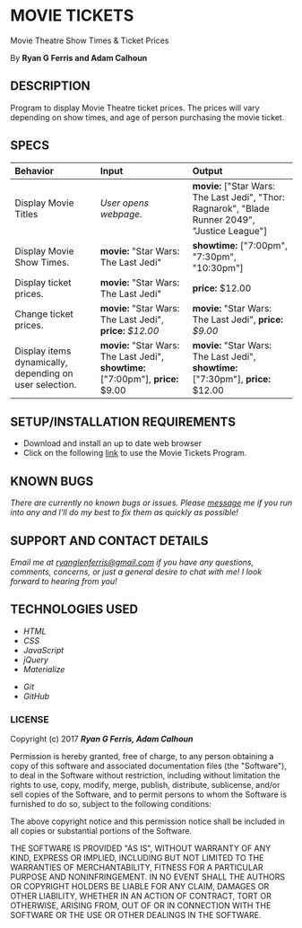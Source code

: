 # **MOVIE TICKETS**

Movie Theatre Show Times & Ticket Prices

By **Ryan G Ferris and Adam Calhoun**

## DESCRIPTION

Program to display Movie Theatre ticket prices. The prices will vary depending on show times, and age of person purchasing the movie ticket.

## SPECS

| Behavior | Input | Output |
| :------------- | :------------- | :------------- |
| Display Movie Titles | _User opens webpage._ | **movie:** ["Star Wars: The Last Jedi", "Thor: Ragnarok", "Blade Runner 2049", "Justice League"] |
| Display Movie Show Times. | **movie:** "Star Wars: The Last Jedi" | **showtime:** ["7:00pm", "7:30pm", "10:30pm"] |
| Display ticket prices. | **movie:** "Star Wars: The Last Jedi" | **price:** $12.00  |
| Change ticket prices. | **movie:** "Star Wars: The Last Jedi", **price:** _$12.00_ | **movie:** "Star Wars: The Last Jedi", **price:** _$9.00_ |
| Display items dynamically, depending on user selection.  | **movie:** "Star Wars: The Last Jedi", **showtime:** ["7:00pm"], **price:** $9.00 | **movie:** "Star Wars: The Last Jedi", **showtime:** ["7:30pm"], **price:** $12.00 |  

## SETUP/INSTALLATION REQUIREMENTS

* Download and install an up to date web browser
* Click on the following [link](https://github.com/ryanglenferris/movie-tickets.git) to use the Movie Tickets Program.

## KNOWN BUGS

_There are currently no known bugs or issues. Please [message](mailto:ryanglenferris@gmail.com) me if you run into any and I'll do my best to fix them as quickly as possible!_

## SUPPORT AND CONTACT DETAILS

_Email me at [ryanglenferris@gmail.com](mailto:ryanglenferris@gmail.com) if you have any questions, comments, concerns, or just a general desire to chat with me! I look forward to hearing from you!_

## TECHNOLOGIES USED

* _HTML_
* _CSS_
* _JavaScript_
* _jQuery_
* _Materialize_
<!-- * _Bootstrap_ -->
* _Git_
* _GitHub_

### LICENSE

Copyright (c) 2017 ****_Ryan G Ferris, Adam Calhoun_****

Permission is hereby granted, free of charge, to any person obtaining a copy of this software and associated documentation files (the "Software"), to deal in the Software without restriction, including without limitation the rights to use, copy, modify, merge, publish, distribute, sublicense, and/or sell copies of the Software, and to permit persons to whom the Software is furnished to do so, subject to the following conditions:

The above copyright notice and this permission notice shall be included in all copies or substantial portions of the Software.

THE SOFTWARE IS PROVIDED "AS IS", WITHOUT WARRANTY OF ANY KIND, EXPRESS OR IMPLIED, INCLUDING BUT NOT LIMITED TO THE WARRANTIES OF MERCHANTABILITY, FITNESS FOR A PARTICULAR PURPOSE AND NONINFRINGEMENT. IN NO EVENT SHALL THE AUTHORS OR COPYRIGHT HOLDERS BE LIABLE FOR ANY CLAIM, DAMAGES OR OTHER LIABILITY, WHETHER IN AN ACTION OF CONTRACT, TORT OR OTHERWISE, ARISING FROM, OUT OF OR IN CONNECTION WITH THE SOFTWARE OR THE USE OR OTHER DEALINGS IN THE SOFTWARE.
